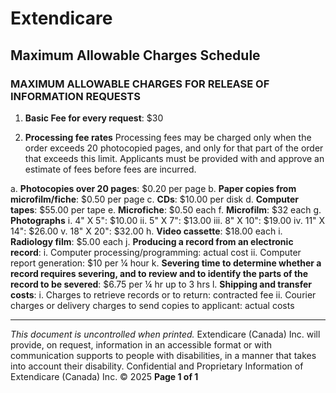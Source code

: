 # Extendicare
## Maximum Allowable Charges Schedule

### MAXIMUM ALLOWABLE CHARGES FOR RELEASE OF INFORMATION REQUESTS

1. **Basic Fee for every request**: $30

2. **Processing fee rates**
Processing fees may be charged only when the order exceeds 20 photocopied pages, and only for that part of the order that exceeds this limit. Applicants must be provided with and approve an estimate of fees before fees are incurred.

a. **Photocopies over 20 pages**: $0.20 per page
b. **Paper copies from microfilm/fiche**: $0.50 per page
c. **CDs**: $10.00 per disk
d. **Computer tapes**: $55.00 per tape
e. **Microfiche**: $0.50 each
f. **Microfilm**: $32 each
g. **Photographs**
i.  4" X 5": $10.00
ii. 5" X 7": $13.00
iii. 8" X 10": $19.00
iv. 11" X 14": $26.00
v.  18" X 20": $32.00
h. **Video cassette**: $18.00 each
i. **Radiology film**: $5.00 each
j. **Producing a record from an electronic record**:
i. Computer processing/programming: actual cost
ii. Computer report generation: $10 per ¼ hour
k. **Severing time to determine whether a record requires severing, and to review and to identify the parts of the record to be severed**: $6.75 per ¼ hr up to 3 hrs
l. **Shipping and transfer costs**:
i. Charges to retrieve records or to return: contracted fee
ii. Courier charges or delivery charges to send copies to applicant: actual costs

----

*This document is uncontrolled when printed.*
Extendicare (Canada) Inc. will provide, on request, information in an accessible format or with communication supports to people with disabilities, in a manner that takes into account their disability. Confidential and Proprietary Information of Extendicare (Canada) Inc. © 2025
**Page 1 of 1**